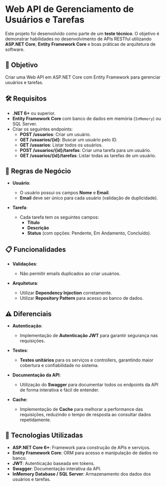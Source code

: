 # Web API de Gerenciamento de Usuários e Tarefas

Este projeto foi desenvolvido como parte de um **teste técnico**. O objetivo é demonstrar habilidades no desenvolvimento de APIs RESTful utilizando **ASP.NET Core**, **Entity Framework Core** e boas práticas de arquitetura de software.

## 🚀 Objetivo

Criar uma Web API em ASP.NET Core com Entity Framework para gerenciar usuários e tarefas.

## 🛠 Requisitos

- **.NET 6+** ou superior.
- **Entity Framework Core** com banco de dados em memória (`InMemory`) ou SQL Server.
- Criar os seguintes endpoints:
  - **POST /usuarios**: Criar um usuário.
  - **GET /usuarios/{id}**: Buscar um usuário pelo ID.
  - **GET /usuarios**: Listar todos os usuários.
  - **POST /usuarios/{id}/tarefas**: Criar uma tarefa para um usuário.
  - **GET /usuarios/{id}/tarefas**: Listar todas as tarefas de um usuário.

## 📌 Regras de Negócio

- **Usuário**:
  - O usuário possui os campos **Nome** e **Email**.
  - **Email** deve ser único para cada usuário (validação de duplicidade).
  
- **Tarefa**:
  - Cada tarefa tem os seguintes campos:
    - **Título** 
    - **Descrição** 
    - **Status** (com opções: Pendente, Em Andamento, Concluído).
  
## 📋 Funcionalidades

- **Validações**:
  - Não permitir emails duplicados ao criar usuários.
  
- **Arquitetura**:
  - Utilizar **Dependency Injection** corretamente.
  - Utilizar **Repository Pattern** para acesso ao banco de dados.
  
## ⚠ Diferenciais

- **Autenticação**:
  - Implementação de **Autenticação JWT** para garantir segurança nas requisições.
  
- **Testes**:
  - **Testes unitários** para os serviços e controllers, garantindo maior cobertura e confiabilidade no sistema.
  
- **Documentação da API**:
  - Utilização do **Swagger** para documentar todos os endpoints da API de forma interativa e fácil de entender.
  
- **Cache**:
  - Implementação de **Cache** para melhorar a performance das requisições, reduzindo o tempo de resposta ao consultar dados repetidamente.

## 🔧 Tecnologias Utilizadas

- **ASP.NET Core 6+**: Framework para construção de APIs e serviços.
- **Entity Framework Core**: ORM para acesso e manipulação de dados no banco.
- **JWT**: Autenticação baseada em tokens.
- **Swagger**: Documentação interativa da API.
- **InMemory Database / SQL Server**: Armazenamento dos dados dos usuários e tarefas.
